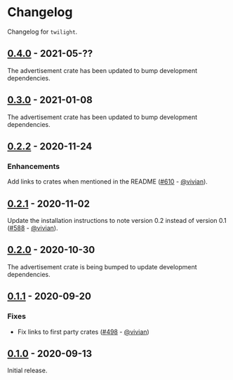 # Changelog

Changelog for `twilight`.

## [0.4.0] - 2021-05-??

The advertisement crate has been updated to bump development
dependencies.

## [0.3.0] - 2021-01-08

The advertisement crate has been updated to bump development
dependencies.

## [0.2.2] - 2020-11-24

### Enhancements

Add links to crates when mentioned in the README ([#610] - [@vivian]).

## [0.2.1] - 2020-11-02

Update the installation instructions to note version 0.2 instead of version
0.1 ([#588] - [@vivian]).

## [0.2.0] - 2020-10-30

The advertisement crate is being bumped to update development dependencies.

## [0.1.1] - 2020-09-20

### Fixes

- Fix links to first party crates ([#498] - [@vivian])

## [0.1.0] - 2020-09-13

Initial release.

[@vivian]: https://github.com/vivian

[#610]: https://github.com/twilight-rs/twilight/pull/610
[#588]: https://github.com/twilight-rs/twilight/pull/588
[#498]: https://github.com/twilight-rs/twilight/pull/498

[0.4.0]: https://github.com/twilight-rs/twilight/releases/tag/twilight-0.4.0
[0.3.0]: https://github.com/twilight-rs/twilight/releases/tag/twilight-v0.3.0
[0.2.2]: https://github.com/twilight-rs/twilight/releases/tag/twilight-v0.2.2
[0.2.1]: https://github.com/twilight-rs/twilight/releases/tag/twilight-v0.2.1
[0.2.0]: https://github.com/twilight-rs/twilight/releases/tag/twilight-v0.2.0
[0.1.1]: https://github.com/twilight-rs/twilight/releases/tag/twilight-v0.1.1
[0.1.0]: https://github.com/twilight-rs/twilight/releases/tag/v0.1.0
